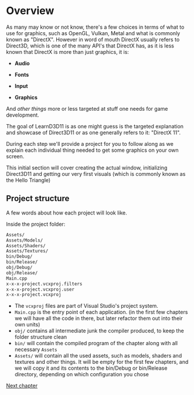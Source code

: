 # Overview

As many may know or not know, there's a few choices in terms of what to use for graphics, such as OpenGL, Vulkan, Metal and what is commonly known as "DirectX".
However in word of mouth DirectX usually refers to Direct3D, which is one of the many API's that DirectX has, as it is less known that DirectX is more than just graphics, it is:

- **Audio**

- **Fonts**

- **Input**

- **Graphics**

And _other things_ more or less targeted at stuff one needs for game development.

The goal of LearnD3D11 is as one might guess is the targeted explanation and showcase of Direct3D11 or as one generally refers to it: "DirectX 11".

During each step we'll provide a project for you to follow along as we explain each individual thing needed to get some graphics on your own screen.

This initial section will cover creating the actual window, initializing Direct3D11 and getting our very first visuals (which is commonly known as the Hello Triangle)

## Project structure

A few words about how each project will look like.

Inside the project folder:

```bash
Assets/
Assets/Models/
Assets/Shaders/
Assets/Textures/
bin/Debug/
bin/Release/
obj/Debug/
obj/Release/
Main.cpp
x-x-x-project.vcxproj.filters
x-x-x-project.vcxproj.user
x-x-x-project.vcxproj
```

- The `vcxproj` files are part of Visual Studio's project system.
- `Main.cpp` is the entry point of each application. (in the first few chapters we will have all the code in there, but later refactor them out into their own units)
- `obj/` contains all intermediate junk the compiler produced, to keep the folder structure clean
- `bin/` will contain the compiled program of the chapter along with all necessary `Assets`
- `Assets/` will contain all the used assets, such as models, shaders and textures and other things. It will be empty for the first few chapters, and we will copy it and its contents to the bin/Debug or bin/Release directory, depending on which configuration you chose

[Next chapter](../1-1-1-hello-window/)
